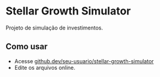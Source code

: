 # Stellar Growth Simulator  
Projeto de simulação de investimentos.  

## Como usar  
- Acesse [github.dev/seu-usuario/stellar-growth-simulator](https://github.dev)  
- Edite os arquivos online.  